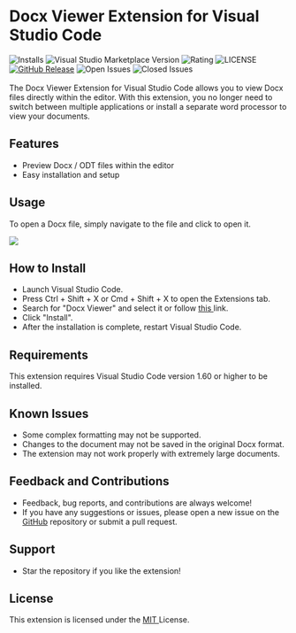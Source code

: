 # Docx Viewer Extension for Visual Studio Code

![Installs](https://img.shields.io/visual-studio-marketplace/i/ShahilKumar.docxreader)
![Visual Studio Marketplace Version](https://img.shields.io/visual-studio-marketplace/v/ShahilKumar.docxreader.svg)
![Rating](https://img.shields.io/visual-studio-marketplace/r/ShahilKumar.docxreader.svg)
![LICENSE](https://img.shields.io/github/license/skfrost19/Docx-Viewer.svg)
[![GitHub Release](https://img.shields.io/github/release/skfrost19/Docx-Viewer.svg)](https://github.com/skfrost19/Docx-Viewer/releases)
![Open Issues](https://img.shields.io/github/issues-raw/skfrost19/Docx-Viewer.svg)
![Closed Issues](https://img.shields.io/github/issues-closed-raw/skfrost19/Docx-Viewer.svg)<br><br>
The Docx Viewer Extension for Visual Studio Code allows you to view Docx files directly within the editor. With this extension, you no longer need to switch between multiple applications or install a separate word processor to view your documents.

## Features

-   Preview Docx / ODT files within the editor
-   Easy installation and setup

## Usage

To open a Docx file, simply navigate to the file and click to open it.

![](https://media.giphy.com/media/v1.Y2lkPTc5MGI3NjExNjdkOTlmMzViMjhjNDg3ZDVjZmZlN2U0NzIzODU4ZmY4NzkwNWM1ZSZjdD1n/9jfRb8jEVDPeJut8CJ/giphy.gif)

## How to Install

-   Launch Visual Studio Code.
-   Press Ctrl + Shift + X or Cmd + Shift + X to open the Extensions tab.
-   Search for "Docx Viewer" and select it or follow <a href = "https://marketplace.visualstudio.com/items?itemName=ShahilKumar.docxreader"> this </a> link.
-   Click "Install".
-   After the installation is complete, restart Visual Studio Code.

## Requirements

This extension requires Visual Studio Code version 1.60 or higher to be installed.

## Known Issues

-   Some complex formatting may not be supported.
-   Changes to the document may not be saved in the original Docx format.
-   The extension may not work properly with extremely large documents.

## Feedback and Contributions

-   Feedback, bug reports, and contributions are always welcome!
-   If you have any suggestions or issues, please open a new issue on the <a href = "https://github.com/skfrost19/Docx-Viewer"> GitHub</a> repository or submit a pull request.

## Support

-   Star the repository if you like the extension!

## License

This extension is licensed under the <a href = "LICENSE.txt"> MIT </a> License.
